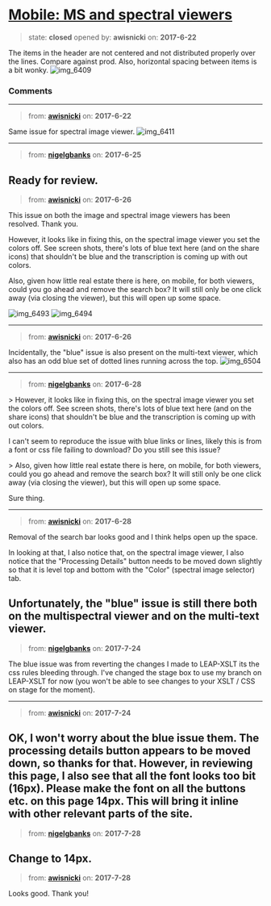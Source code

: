 # [Mobile: MS and spectral viewers](https://github.com/livingstoneonline/livingstoneonline/issues/153)

> state: **closed** opened by: **awisnicki** on: **2017-6-22**

The items in the header are not centered and not distributed properly over the lines. Compare against prod. Also, horizontal spacing between items is a bit wonky.
![img_6409](https://user-images.githubusercontent.com/12518623/27430844-bee814d6-570f-11e7-873c-89a4b64e948a.PNG)


### Comments

---
> from: [**awisnicki**](https://github.com/livingstoneonline/livingstoneonline/issues/153#issuecomment-310347781) on: **2017-6-22**

Same issue for spectral image viewer.
![img_6411](https://user-images.githubusercontent.com/12518623/27430962-2d5540a6-5710-11e7-964a-d8147fe5bf64.PNG)

---
> from: [**nigelgbanks**](https://github.com/livingstoneonline/livingstoneonline/issues/153#issuecomment-310923513) on: **2017-6-25**

Ready for review.
---
> from: [**awisnicki**](https://github.com/livingstoneonline/livingstoneonline/issues/153#issuecomment-311063173) on: **2017-6-26**

This issue on both the image and spectral image viewers has been resolved. Thank you.

However, it looks like in fixing this, on the spectral image viewer you set the colors off. See screen shots, there&#x27;s lots of blue text here (and on the share icons) that shouldn&#x27;t be blue and the transcription is coming up with out colors.

Also, given how little real estate there is here, on mobile, for both viewers, could you go ahead and remove the search box? It will still only be one click away (via closing the viewer), but this will open up some space. 

![img_6493](https://user-images.githubusercontent.com/12518623/27541948-6995217e-5a4b-11e7-94eb-34ab1e4841aa.PNG)
![img_6494](https://user-images.githubusercontent.com/12518623/27541947-6991a706-5a4b-11e7-8348-0a18147c8ddb.PNG)

---
> from: [**awisnicki**](https://github.com/livingstoneonline/livingstoneonline/issues/153#issuecomment-311065405) on: **2017-6-26**

Incidentally, the &quot;blue&quot; issue is also present on the multi-text viewer, which also has an odd blue set of dotted lines running across the top.
![img_6504](https://user-images.githubusercontent.com/12518623/27542395-c08ad752-5a4c-11e7-989a-a46dd054e4d5.PNG)

---
> from: [**nigelgbanks**](https://github.com/livingstoneonline/livingstoneonline/issues/153#issuecomment-311636506) on: **2017-6-28**

&gt; However, it looks like in fixing this, on the spectral image viewer you set the colors off. See screen shots, there&#x27;s lots of blue text here (and on the share icons) that shouldn&#x27;t be blue and the transcription is coming up with out colors.

I can&#x27;t seem to reproduce the issue with blue links or lines, likely this is from a font or css file failing to download? Do you still see this issue?

&gt; Also, given how little real estate there is here, on mobile, for both viewers, could you go ahead and remove the search box? It will still only be one click away (via closing the viewer), but this will open up some space.

Sure thing.

---
> from: [**awisnicki**](https://github.com/livingstoneonline/livingstoneonline/issues/153#issuecomment-311653190) on: **2017-6-28**

Removal of the search bar looks good and I think helps open up the space.

In looking at that, I also notice that, on the spectral image viewer, I also notice that the &quot;Processing Details&quot; button needs to be moved down slightly so that it is level top and bottom with the &quot;Color&quot; (spectral image selector) tab.

Unfortunately, the &quot;blue&quot; issue is still there both on the multispectral viewer and on the multi-text viewer.
---
> from: [**nigelgbanks**](https://github.com/livingstoneonline/livingstoneonline/issues/153#issuecomment-317547698) on: **2017-7-24**

The blue issue was from reverting the changes I made to LEAP-XSLT its the css rules bleeding through. I&#x27;ve changed the stage box to use my branch on LEAP-XSLT for now (you won&#x27;t be able to see changes to your XSLT / CSS on stage for the moment).


---
> from: [**awisnicki**](https://github.com/livingstoneonline/livingstoneonline/issues/153#issuecomment-317583802) on: **2017-7-24**

OK, I won&#x27;t worry about the blue issue them. The processing details button appears to be moved down, so thanks for that. However, in reviewing this page, I also see that all the font looks too bit (16px). Please make the font on all the buttons etc. on this page 14px. This will bring it inline with other relevant parts of the site.
---
> from: [**nigelgbanks**](https://github.com/livingstoneonline/livingstoneonline/issues/153#issuecomment-318696168) on: **2017-7-28**

Change to 14px.
---
> from: [**awisnicki**](https://github.com/livingstoneonline/livingstoneonline/issues/153#issuecomment-318737168) on: **2017-7-28**

Looks good. Thank you!
